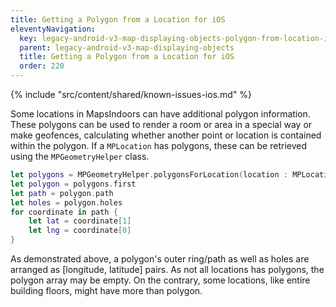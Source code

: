 ```yaml
---
title: Getting a Polygon from a Location for iOS
eleventyNavigation:
  key: legacy-android-v3-map-displaying-objects-polygon-from-location-ios
  parent: legacy-android-v3-map-displaying-objects
  title: Getting a Polygon from a Location for iOS
  order: 220
---
```


<!-- Known Issues -->
{% include "src/content/shared/known-issues-ios.md" %}

Some locations in MapsIndoors can have additional polygon information. These polygons can be used to render a room or area in a special way or make geofences, calculating whether another point or location is contained within the polygon. If a `MPLocation` has polygons, these can be retrieved using the `MPGeometryHelper` class.

```swift
let polygons = MPGeometryHelper.polygonsForLocation(location : MPLocation)
let polygon = polygons.first
let path = polygon.path
let holes = polygon.holes
for coordinate in path {
    let lat = coordinate[1]
    let lng = coordinate[0]
}
```

As demonstrated above, a polygon's outer ring/path as well as holes are arranged as [longitude, latitude] pairs. As not all locations has polygons, the polygon array may be empty. On the contrary, some locations, like entire building floors, might have more than polygon.
